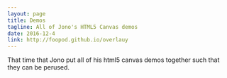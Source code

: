 ```yaml
---
layout: page
title: Demos
tagline: All of Jono's HTML5 Canvas demos
date: 2016-12-4
link: http://foopod.github.io/overlauy
---
```


That time that Jono put all of his html5 canvas demos together such that they can be perused.